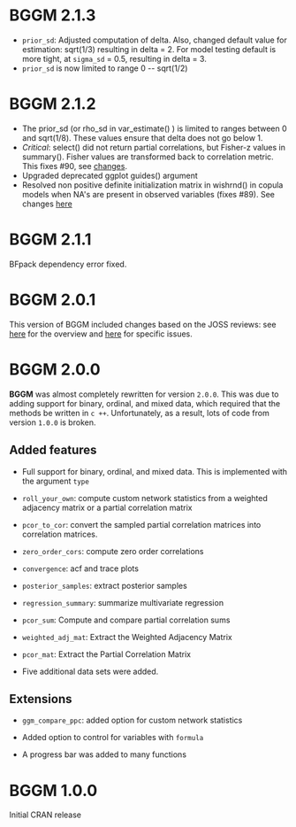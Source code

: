 # BGGM 2.1.3
- `prior_sd`: Adjusted computation of delta. Also, changed default value for estimation: sqrt(1/3) resulting in delta = 2. For model testing default is more tight, at `sigma_sd` = 0.5, resulting in delta = 3. 
- `prior_sd` is now limited to range 0 -- sqrt(1/2)

# BGGM 2.1.2
- The prior_sd (or rho_sd in var_estimate() ) is limited to ranges between 0 and sqrt(1/8). These values ensure that delta does not go below 1.
- *Critical*: select() did not return partial correlations, but Fisher-z values in summary(). Fisher values are transformed back to correlation metric. This fixes #90, see [changes](https://github.com/donaldRwilliams/BGGM/commit/a264c440006069e5f171494d9618bae57f4d6566).
- Upgraded deprecated ggplot guides() argument
- Resolved non positive definite initialization matrix in wishrnd() in copula models when NA's are present in observed variables (fixes #89). See changes [here](https://github.com/donaldRwilliams/BGGM/commit/d57a5ebabd665907622a1c635ca32b5c6c913184)

# BGGM 2.1.1
BFpack dependency error fixed. 

# BGGM 2.0.1
This version of BGGM included changes based on the JOSS reviews: see [here](https://github.com/openjournals/joss-reviews/issues/2111) for 
the overview and [here](https://github.com/donaldRwilliams/BGGM/issues?q=is%3Aissue+is%3Aclosed) for specific issues.


# BGGM 2.0.0

**BGGM** was almost completely rewritten for version `2.0.0`. This was due to adding support 
for binary, ordinal, and mixed data, which required that the methods be written in `c ++`. 
Unfortunately, as a result, lots of code from version `1.0.0` is broken.

## Added features

* Full support for binary, ordinal, and mixed data. This is implemented with the argument `type`

* `roll_your_own`: compute custom network statistics from a weighted adjacency matrix or a partial 
correlation matrix

* `pcor_to_cor`: convert the sampled partial correlation matrices into correlation matrices. 

* `zero_order_cors`: compute zero order correlations 

* `convergence`: acf and trace plots

* `posterior_samples`: extract posterior samples

* `regression_summary`: summarize multivariate regression

* `pcor_sum`: Compute and compare partial correlation sums

* `weighted_adj_mat`: Extract the Weighted Adjacency Matrix

* `pcor_mat`: 	Extract the Partial Correlation Matrix

* Five additional data sets were added.

## Extensions
* `ggm_compare_ppc`: added option for custom network statistics

* Added option to control for variables with `formula`

* A progress bar was added to many functions


# BGGM 1.0.0

Initial CRAN release
